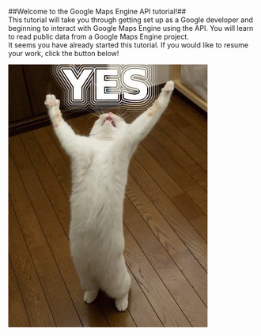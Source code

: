 ##Welcome to the Google Maps Engine API tutorial!##  
This tutorial will take you through getting set up as a Google developer and beginning to interact with Google Maps Engine using the API. You will learn to read public data from a Google Maps Engine project.  
It seems you have already started this tutorial. If you would like to resume your work, click the button below!

![yes-cat-image](UI-Mocks/Images/yes-cat.jpg "Meow!")